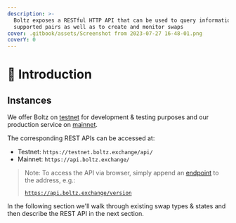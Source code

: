```yaml
---
description: >-
  Boltz exposes a RESTful HTTP API that can be used to query information like
  supported pairs as well as to create and monitor swaps
cover: .gitbook/assets/Screenshot from 2023-07-27 16-48-01.png
coverY: 0
---
```


# 👋 Introduction

## Instances

We offer Boltz on [testnet](https://testnet.boltz.exchange) for development & testing purposes and our production service on [mainnet](https://boltz.exchange).

The corresponding REST APIs can be accessed at:

* Testnet: `https://testnet.boltz.exchange/api/`
* Mainnet: `https://api.boltz.exchange/`

> Note: To access the API via browser, simply append an [endpoint](api.md) to the address, e.g.:
>
> [`https://api.boltz.exchange/version`](https://api.boltz.exchange/version)

In the following section we'll walk through existing swap types & states and then describe the REST API in the next section.
